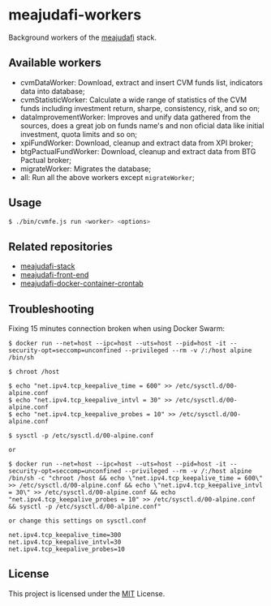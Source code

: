 # meajudafi-workers

Background workers of the [meajudafi](https://github.com/conradoqg/meajudafi-stack) stack.

## Available workers

- cvmDataWorker: Download, extract and insert CVM funds list, indicators data into database;
- cvmStatisticWorker: Calculate a wide range of statistics of the CVM funds including investment return, sharpe, consistency, risk, and so on;
- dataImprovementWorker: Improves and unify data gathered from the sources, does a great job on funds name's and non oficial data like initial investment, quota limits and so on;
- xpiFundWorker: Download, cleanup and extract data from XPI broker;
- btgPactualFundWorker: Download, cleanup and extract data from BTG Pactual broker;
- migrateWorker: Migrates the database;
- all: Run all the above workers except `migrateWorker`;

## Usage

```sh
$ ./bin/cvmfe.js run <worker> <options>
```

## Related repositories

- [meajudafi-stack](https://github.com/conradoqg/meajudafi-stack)
- [meajudafi-front-end](https://github.com/conradoqg/meajudafi-front-end)
- [meajudafi-docker-container-crontab](https://github.com/conradoqg/meajudafi-docker-container-crontab)

## Troubleshooting
Fixing 15 minutes connection broken when using Docker Swarm:

```
$ docker run --net=host --ipc=host --uts=host --pid=host -it --security-opt=seccomp=unconfined --privileged --rm -v /:/host alpine /bin/sh

$ chroot /host

$ echo "net.ipv4.tcp_keepalive_time = 600" >> /etc/sysctl.d/00-alpine.conf
$ echo "net.ipv4.tcp_keepalive_intvl = 30" >> /etc/sysctl.d/00-alpine.conf
$ echo "net.ipv4.tcp_keepalive_probes = 10" >> /etc/sysctl.d/00-alpine.conf

$ sysctl -p /etc/sysctl.d/00-alpine.conf

or

$ docker run --net=host --ipc=host --uts=host --pid=host -it --security-opt=seccomp=unconfined --privileged --rm -v /:/host alpine /bin/sh -c "chroot /host && echo \"net.ipv4.tcp_keepalive_time = 600\" >> /etc/sysctl.d/00-alpine.conf && echo \"net.ipv4.tcp_keepalive_intvl = 30\" >> /etc/sysctl.d/00-alpine.conf && echo "net.ipv4.tcp_keepalive_probes = 10" >> /etc/sysctl.d/00-alpine.conf && sysctl -p /etc/sysctl.d/00-alpine.conf"

or change this settings on sysctl.conf

net.ipv4.tcp_keepalive_time=300
net.ipv4.tcp_keepalive_intvl=30
net.ipv4.tcp_keepalive_probes=10
```

License
----
This project is licensed under the [MIT](LICENSE.md) License.